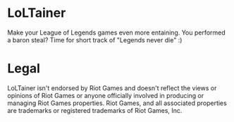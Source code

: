 # LoLTainer
Make your League of Legends games even more entaining. You performed a baron steal? Time for short track of "Legends never die" :)


# Legal
LoLTainer isn't endorsed by Riot Games and doesn't reflect the views or opinions of Riot Games or anyone officially involved in producing or managing Riot Games properties. Riot Games, and all associated properties are trademarks or registered trademarks of Riot Games, Inc.
